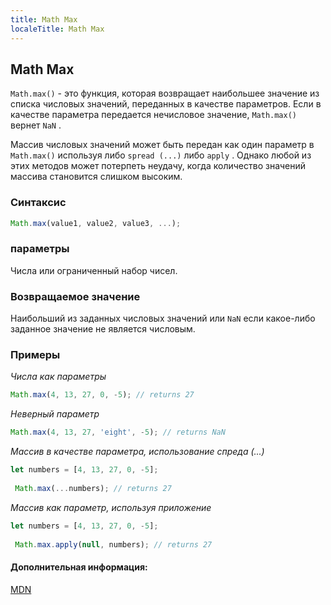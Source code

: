 ```yaml
---
title: Math Max
localeTitle: Math Max
---
```

## Math Max

`Math.max()` - это функция, которая возвращает наибольшее значение из списка числовых значений, переданных в качестве параметров. Если в качестве параметра передается нечисловое значение, `Math.max()` вернет `NaN` .

Массив числовых значений может быть передан как один параметр в `Math.max()` используя либо `spread (...)` либо `apply` . Однако любой из этих методов может потерпеть неудачу, когда количество значений массива становится слишком высоким.

### Синтаксис

```js
Math.max(value1, value2, value3, ...); 
```

### параметры

Числа или ограниченный набор чисел.

### Возвращаемое значение

Наибольший из заданных числовых значений или `NaN` если какое-либо заданное значение не является числовым.

### Примеры

_Числа как параметры_

```js
Math.max(4, 13, 27, 0, -5); // returns 27 
```

_Неверный параметр_

```js
Math.max(4, 13, 27, 'eight', -5); // returns NaN 
```

_Массив в качестве параметра, использование спреда (...)_

```js
let numbers = [4, 13, 27, 0, -5]; 
 
 Math.max(...numbers); // returns 27 
```

_Массив как параметр, используя приложение_

```js
let numbers = [4, 13, 27, 0, -5]; 
 
 Math.max.apply(null, numbers); // returns 27 
```

#### Дополнительная информация:

[MDN](https://developer.mozilla.org/en-US/docs/Web/JavaScript/Reference/Global_Objects/Math/max)